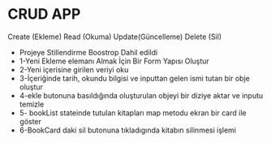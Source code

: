 <h1>CRUD APP</h1>
<p>Create (Ekleme) Read (Okuma) Update(Güncelleme) Delete (Sil)</p>

<ul>

<li>Projeye Stillendirme Boostrop Dahil edildi
</li>
<li>1-Yeni Ekleme elemanı Almak İçin Bir Form Yapısı Oluştur </li>
<li>2-Yeni içerisine girilen veriyi oku</li>
<li>3-İçeriğinde tarih, okundu bilgisi ve inputtan gelen ismi tutan bir obje oluştur</li>
<li>4-ekle butonuna basıldığında oluşturulan objeyi bir diziye aktar ve inputu temizle </li>
<li>5- bookList stateinde tutulan kitapları map metodu ekran bir card ile göster </li>
<li>6-BookCard daki sil butonuna tıkladıgında kitabın silinmesi işlemi</li>
</ul>


































